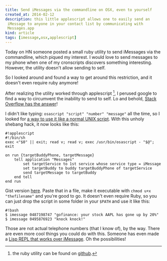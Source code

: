 ```yaml
---
title: Send iMessages via the commandline on OSX, even to yourself
created_at: 2014-02-12
description: this little applescript allows one to easily send an
 iMessage to anyone in your contact list by communicating with
 Messages.app
kind: article
tags: [imessage,osx,applescript]
---
```


Today on HN someone posted a small ruby utility to send iMessages via
the commandline, which piqued my interest. I would love to send messages
to my phone when one of my cronscripts discovers something interesting.
However, the utility doesn't allow sending to self.

So I looked around and found a way to get around this restriction, and
it doesn't even require ruby anymore!

<!-- more -->

After realizing the utility worked through applescript [^1], I perused
google to find a way to circumvent the inability to send to self. Lo and
behold, [Stack Overflow has the
answer](http://stackoverflow.com/questions/11812184/how-to-send-an-imessage-text-with-applescript-only-in-provided-service)!

I didn't like typing: `osascript "script" "number" "message"` all the
time, so I looked for [a way to use it like a normal UNIX
script](http://hints.macworld.com/article.php?story=20060425140531375).
With this unholy shebang hack, it now looks like this:

~~~~~~~~
#!applescript
#!/bin/sh
exec <"$0" || exit; read v; read v; exec /usr/bin/osascript - "$@"; exit

on run {targetBuddyPhone, targetMessage}
    tell application "Messages"
        set targetService to 1st service whose service type = iMessage
        set targetBuddy to buddy targetBuddyPhone of targetService
        send targetMessage to targetBuddy
    end tell
end run
~~~~~~~~

Gist version [here](https://gist.github.com/aktau/8958054). Paste that
in a file, make it executable with `chmod u+x "thefilename"` and you're
good to go. It doesn't even require Ruby, so you can just drop the
script in some folder in your `$PATH` and use it like this:

~~~~~~~~
#!bash
$ imessage 0487198747 "gofinance: your stock AAPL has gone up by 20%"
$ imessage 0495876923 "knock knock!"
~~~~~~~~

Those are not actual telephone numbers (that I know of), by the way.
There are even more cool things you could do with this. Someone has even
made a [Lisp REPL that works over
iMessage](https://46b.it/2012/hacking-with-imessage). Oh the
possibilities!

[^1]: the ruby utility can be found on [github](https://github.com/chrisfsampaio/imsg).
